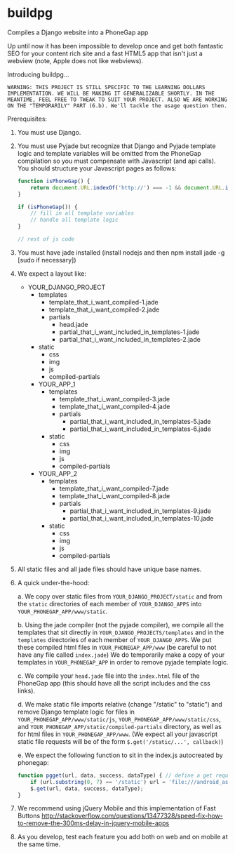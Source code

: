 buildpg
=======

Compiles a Django website into a PhoneGap app

Up until now it has been impossible to develop once and get both fantastic SEO for your content rich site and a fast HTML5 app that isn't just a webview (note, Apple does not like webviews). 

Introducing buildpg...

`WARNING: THIS PROJECT IS STILL SPECIFIC TO THE LEARNING DOLLARS IMPLEMENTATION. WE WILL BE MAKING IT GENERALIZABLE SHORTLY. IN THE MEANTIME, FEEL FREE TO TWEAK TO SUIT YOUR PROJECT. ALSO WE ARE WORKING ON THE "TEMPORARILY" PART (6.b). We'll tackle the usage question then.`

Prerequisites:

1. You must use Django.

2. You must use Pyjade but recognize that Django and Pyjade template logic and template variables will be omitted from the PhoneGap compilation so you must compensate with Javascript (and api calls). You should structure your Javascript pages as follows:
    
    ```javascript
    function isPhoneGap() {
        return document.URL.indexOf('http://') === -1 && document.URL.indexOf('https://') === -1;
    }

    if (isPhoneGap()) {
        // fill in all template variables
        // handle all template logic
    }

    // rest of js code
    ```

3. You must have jade installed (install nodejs and then npm install jade -g [sudo if necessary])

4. We expect a layout like:

    - YOUR_DJANGO_PROJECT
        - templates
            - template_that_i_want_compiled-1.jade
            - template_that_i_want_compiled-2.jade
            - partials
                - head.jade
                - partial_that_i_want_included_in_templates-1.jade
                - partial_that_i_want_included_in_templates-2.jade
        - static
            - css
            - img
            - js
            - compiled-partials
        - YOUR_APP_1
            - templates
                - template_that_i_want_compiled-3.jade
                - template_that_i_want_compiled-4.jade
                - partials
                    - partial_that_i_want_included_in_templates-5.jade
                    - partial_that_i_want_included_in_templates-6.jade
            - static
                - css
                - img
                - js
                - compiled-partials
        - YOUR_APP_2
            - templates
                - template_that_i_want_compiled-7.jade
                - template_that_i_want_compiled-8.jade
                - partials
                    - partial_that_i_want_included_in_templates-9.jade
                    - partial_that_i_want_included_in_templates-10.jade
            - static
                - css
                - img
                - js
                - compiled-partials

5. All static files and all jade files should have unique base names.

6. A quick under-the-hood:
    
    a. We copy over static files from `YOUR_DJANGO_PROJECT/static` and from the `static` directories of each member of `YOUR_DJANGO_APPS` into `YOUR_PHONEGAP_APP/www/static`.
    
    b. Using the jade compiler (not the pyjade compiler), we compile all the templates that sit directly in `YOUR_DJANGO_PROJECTS/templates` and in the `templates` directories of each member of `YOUR_DJANGO_APPS`. We put these compiled html files in `YOUR_PHONEGAP_APP/www` (be careful to not have any file called `index.jade`) We do temporarily make a copy of your templates in `YOUR_PHONEGAP_APP` in order to remove pyjade template logic.
    
    c. We compile your `head.jade` file into the `index.html` file of the PhoneGap app (this should have all the script includes and the css links).
    
    d. We make static file imports relative (change "/static" to "static") and remove Django template logic for files in `YOUR_PHONEGAP_APP/www/static/js`, `YOUR_PHONEGAP_APP/www/static/css`, and `YOUR_PHONEGAP_APP/static/compiled-partials` directory, as well as for html files in `YOUR_PHONEGAP_APP/www`. (We expect all your javascript static file requests will be of the form `$.get('/static/...', callback)`)
    
    e. We expect the following function to sit in the index.js autocreated by phonegap:

    ```javascript
    function pgget(url, data, success, dataType) { // define a get request that removes the slash from /static gets, http://api.jquery.com/jquery.get/
        if (url.substring(0, 7) == '/static') url = 'file:///android_asset/www/' + url.substring(1);
        $.get(url, data, success, dataType);
    }
    ```

7. We recommend using jQuery Mobile and this implementation of Fast Buttons http://stackoverflow.com/questions/13477328/speed-fix-how-to-remove-the-300ms-delay-in-jquery-mobile-apps

8. As you develop, test each feature you add both on web and on mobile at the same time.

